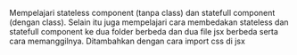 Mempelajari stateless component (tanpa class) dan statefull component (dengan class). Selain itu juga mempelajari cara membedakan stateless dan statefull component ke dua folder berbeda dan dua file jsx berbeda serta cara memanggilnya. Ditambahkan dengan cara import css di jsx